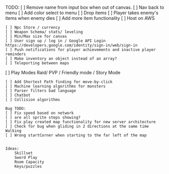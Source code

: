 TODO:
[ ] Remove name from input box when out of canvas.
[ ] Nav back to menu
[ ] Add color select to menu
[ ] Drop items
[ ] Player takes enemy's items when enemy dies
[ ] Add more item functionality
[ ] Host on AWS
~~~~~~~~~~~~~~~~~~~~~~~~~~~~~~~~~
[ ] Npc Store / currency
[ ] Weapon Schema/ stats/ leveling
[ ] Min/Max size for canvas
[ ] User sign up / log in / Google API Login https://developers.google.com/identity/sign-in/web/sign-in
[ ] Push notifications for player achievements and inactive player reminders
[ ] Make inventory an object instead of an array?
[ ] Teleporting between maps
~~~~~~~~~~~~~~~~~~~~~~~~~~~~~~~~~
[ ] Play Modes Raid/ PVP / Friendly mode / Story Mode
~~~~~~~~~~~~~~~~~~~~~~~~~~~~~~~~~
[ ] Add Shortest Path finding for move-by-click
[ ] Machine learning algorithms for monsters
[ ] Parser filters bad language
[ ] Chatbot
[ ] Collision algorithms

Bug TODO:
[ ] Fix speed based on network
[ ] are all sprite steps showing?
[ ] Fix play created map functionality for new server architecture
[ ] Check for bug when gliding in 2 directions at the same time Walking
[ ] Wrong startCorner when starting to the far left of the map


Ideas:
    Skillset
    Sword Play
    Room Capacity
    Keys/puzzles 